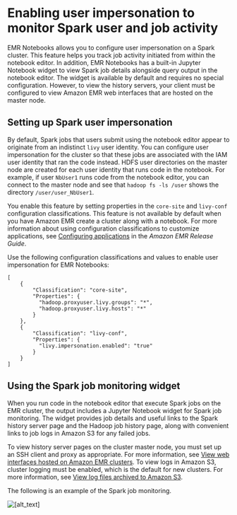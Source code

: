 # Enabling user impersonation to monitor Spark user and job activity<a name="emr-managed-notebooks-spark-monitor"></a>

EMR Notebooks allows you to configure user impersonation on a Spark cluster\. This feature helps you track job activity initiated from within the notebook editor\. In addition, EMR Notebooks has a built\-in Jupyter Notebook widget to view Spark job details alongside query output in the notebook editor\. The widget is available by default and requires no special configuration\. However, to view the history servers, your client must be configured to view Amazon EMR web interfaces that are hosted on the master node\.

## Setting up Spark user impersonation<a name="emr-managed-notebooks-user-impersonation"></a>

By default, Spark jobs that users submit using the notebook editor appear to originate from an indistinct `livy` user identity\. You can configure user impersonation for the cluster so that these jobs are associated with the IAM user identity that ran the code instead\. HDFS user directories on the master node are created for each user identity that runs code in the notebook\. For example, if user `NbUser1` runs code from the notebook editor, you can connect to the master node and see that `hadoop fs -ls /user` shows the directory `/user/user_NbUser1`\.

You enable this feature by setting properties in the `core-site` and `livy-conf` configuration classifications\. This feature is not available by default when you have Amazon EMR create a cluster along with a notebook\. For more information about using configuration classifications to customize applications, see [Configuring applications](https://docs.aws.amazon.com/emr/latest/ReleaseGuide/emr-configure-apps.html) in the *Amazon EMR Release Guide*\.

Use the following configuration classifications and values to enable user impersonation for EMR Notebooks:

```
[
    {
        "Classification": "core-site",
        "Properties": {
          "hadoop.proxyuser.livy.groups": "*",
          "hadoop.proxyuser.livy.hosts": "*"
        }
    },
    {
        "Classification": "livy-conf",
        "Properties": {
          "livy.impersonation.enabled": "true"
        }
    }
]
```

## Using the Spark job monitoring widget<a name="emr-managed-notebooks-monitoring-widget"></a>

When you run code in the notebook editor that execute Spark jobs on the EMR cluster, the output includes a Jupyter Notebook widget for Spark job monitoring\. The widget provides job details and useful links to the Spark history server page and the Hadoop job history page, along with convenient links to job logs in Amazon S3 for any failed jobs\.

To view history server pages on the cluster master node, you must set up an SSH client and proxy as appropriate\. For more information, see [View web interfaces hosted on Amazon EMR clusters](emr-web-interfaces.md)\. To view logs in Amazon S3, cluster logging must be enabled, which is the default for new clusters\. For more information, see [View log files archived to Amazon S3](emr-manage-view-web-log-files.md#emr-manage-view-web-log-files-s3)\.

The following is an example of the Spark job monitoring\.

![\[alt_text\]](http://docs.aws.amazon.com/emr/latest/ManagementGuide/images/spark_monitoring_job_progress.png)